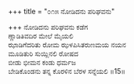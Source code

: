 +++
title = "೦೧೫ ನೋಡಿದನು ಪರಿಘವನು"

+++
ನೋಡಿದನು ಪರಿಘವನು ಕಡೆಗ  
ಣ್ಣಾಡಿತಿವದಿರ ಮೇಲೆ ಮೈಯಲಿ  
ಝಾಡಿಗೆದರಿತು ರೋಮ ಝಳಪಿಸಿತರುಣಮಯ ನಯನ  
ಮೂಡಿತುರಿ ಸುಯ್ಲಿನಲಿ ರೋಷದ  
ಬೀಡು ಭೀಮನ ಕಂಡು ಧರ್ಮಜ  
ಬೇಡಿಕೊಂಡನು ತನ್ನ ಕೊರಳಿನ ಬೆರಳ ಸನ್ನೆಯಲಿ    ॥15॥